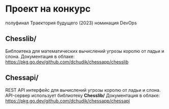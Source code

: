 # Проект на конкурс 
полуфинал Траектория будущего (2023)
номинация DevOps

## Chesslib/
Библоитека для математических вычислений угрозы королю от ладьи и слона.
Документация в облаке: https://pkg.go.dev/github.com/dchudik/chessapp/chesslib

## Chessapi/
REST API интерфейс для вычислений угрозы королю от ладьи и слона.
API-сервер использует библиотеку **Chesslib/**
Документация в облаке: https://pkg.go.dev/github.com/dchudik/chessapp/chessapi